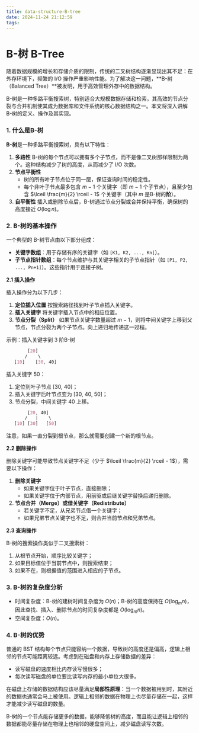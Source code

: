 ```yaml
---
title: data-structure-B-tree
date: 2024-11-24 21:12:59
tags:
---
```


# B-树 B-Tree

随着数据规模的增长和存储介质的限制，传统的二叉树结构逐渐显现出其不足：在外存环境下，频繁的 I/O 操作严重影响性能。为了解决这一问题，**B-树（Balanced Tree）**被发明，用于高效管理外存中的数据结构。

B-树是一种多路平衡搜索树，特别适合大规模数据存储和检索，其高效的节点分裂与合并机制使其成为数据库和文件系统的核心数据结构之一。本文将深入讲解 B-树的定义、操作及其实现。



### 1. 什么是B-树

**B-树**是一种多路平衡搜索树，具有以下特性：

1. **多路性**
   B-树的每个节点可以拥有多个子节点，而不是像二叉树那样限制为两个。这种结构减少了树的高度，从而减少了 I/O 次数。
2. **节点平衡性**
   - 树的所有叶子节点位于同一层，保证查询时间的稳定性。
   - 每个非叶子节点最多包含 $m-1$ 个关键字（即 $m-1$ 个子节点），且至少包含 $\lceil \frac{m}{2} \rceil - 1$ 个关键字（其中 $m$ 是B-树的**阶**）。
3. **自平衡性**
   插入或删除节点后，B-树通过节点分裂或合并保持平衡，确保树的高度接近 $O(\log{n})$。



### 2. B-树的基本操作

一个典型的 B-树节点由以下部分组成：

- **关键字数组**：用于存储有序的关键字（如 `[K1, K2, ..., Kn]`）。
- **子节点指针数组**：每个节点维护与其关键字相关的子节点指针（如 `[P1, P2, ..., Pn+1]`）。这些指针用于连接子树。

**2.1 插入操作**

插入操作分为以下几步：

1. **定位插入位置**
   按搜索路径找到叶子节点插入关键字。
2. **插入关键字**
   将关键字插入节点中的相应位置。
3. **节点分裂（Split）**
   如果节点关键字数量超过 $m-1$，则将中间关键字上移到父节点，节点分裂为两个子节点。向上递归地传递这一过程。

示例：插入关键字到 3 阶B-树

```css
        [20]
       /    \
   [10]    [30, 40]
```

插入关键字 50：

1. 定位到叶子节点 [30, 40]；
2. 插入关键字后叶节点变为 [30, 40, 50]；
3. 节点分裂，中间关键字 40 上移。

```css
        [20, 40]
       /   |    \
   [10] [30]   [50]
```

注意，如果一直分裂到根节点，那么就需要创建一个新的根节点。



**2.2 删除操作**

删除关键字可能导致节点关键字不足（少于 $\lceil \frac{m}{2} \rceil - 1$），需要以下操作：

1. **删除关键字**
   - 如果关键字位于叶子节点，直接删除；
   - 如果关键字位于内部节点，用前驱或后继关键字替换后递归删除。
2. **节点合并（Merge）或借关键字（Redistribute）**
   - 若关键字不足，从兄弟节点借一个关键字；
   - 如果兄弟节点关键字也不足，则合并当前节点和兄弟节点。



**2.3 查询操作**

B-树的搜索操作类似于二叉搜索树：

1. 从根节点开始，顺序比较关键字；
2. 如果目标值位于当前节点中，则搜索结束；
3. 如果不在，则根据值的范围进入相应的子节点。



### 3. B-树的复杂度分析

- 时间复杂度：B-树的建树时间复杂度为 $O(n)$；B-树的高度保持在 $O(\log_m{n})$，因此查找、插入、删除节点的时间复杂度都是 $O(\log_m{n})$。
- 空间复杂度：$O(n)$。



### 4. B-树的优势

普通的 BST 结构每个节点只能容纳一个数据，导致树的高度还是偏高，逻辑上相邻的节点可能距离较远。考虑到在磁盘和内存上存储数据的差异：

- 读写磁盘的速度相比内存读写慢很多；
- 每次读写磁盘的单位要比读写内存的最小单位大很多。

在磁盘上存储的数据结构应该尽量满足**局部性原理**：当一个数据被用到时，其附近的数据也通常会马上被使用。逻辑上相邻的数据在物理上也尽量存储在一起，这样才能减少读写磁盘的数量。

B-树的一个节点能存储更多的数据，能够降低树的高度，而且能让逻辑上相邻的数据都能尽量存储在物理上也相邻的硬盘空间上，减少磁盘读写次数。
